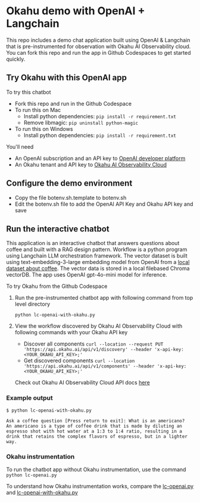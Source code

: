 # Okahu demo with OpenAI + Langchain
This repo includes a demo chat application built using OpenAI & Langchain that is pre-instrumented for observation with Okahu AI Observability cloud. 
You can fork this repo and run the app in Github Codespaces to get started quickly. 


## Try Okahu with this OpenAI app

To try this chatbot 
- Fork this repo and run in the Github Codespace 
- To run this on Mac 
  - Install python dependencies: ```pip install -r requirement.txt```
  - Remove libmagic: ```pip uninstall python-magic```
- To run this on Windows
  - Install python dependencies: ```pip install -r requirement.txt```

You'll need 
- An OpenAI subscription and an API key to [OpenAI developer platform](https://platform.openai.com/overview)
- An Okahu tenant and API key to [Okahu AI Observability Cloud](https://www.okahu.ai)  

## Configure the demo environment
- Copy the file botenv.sh.template to botenv.sh
- Edit the botenv.sh file to add the OpenAI API Key and Okahu API key and save

## Run the interactive chatbot 
This application is an interactive chatbot that answers questions about coffee and built with a RAG design pattern.
Workflow is a python program using Langchain LLM orchestration framework. 
The vector dataset is built using text-embedding-3-large embedding model from OpenAI from a [local dataset about coffee](data/coffee.txt). The vector data is stored in a local filebased Chroma vectorDB. 
The app uses OpenAI gpt-4o-mini model for inference.

To try Okahu from the Github Codespace 

1. Run the pre-instrumented chatbot app with following command from top level directory

   ```python lc-openai-with-okahu.py```
   
2. View the workflow discovered by Okahu AI Observability Cloud with following commands with your Okahu API key
    - Discover all components
      ```curl --location --request PUT 'https://api.okahu.ai/api/v1/discovery' --header 'x-api-key: <YOUR_OKAHU_API_KEY>;' ```
    - Get discovered components
      ```curl --location 'https://api.okahu.ai/api/v1/components' --header 'x-api-key: <YOUR_OKAHU_API_KEY>;' ```

    Check out Okahu AI Observability Cloud API docs [here](https://apidocs.okahu.ai)

### Example output 

```
$ python lc-openai-with-okahu.py 

Ask a coffee question [Press return to exit]: What is an americano?
An americano is a type of coffee drink that is made by diluting an espresso shot with hot water at a 1:3 to 1:4 ratio, resulting in a drink that retains the complex flavors of espresso, but in a lighter way.
```

### Okahu instrumentation

To run the chatbot app without Okahu instrumentation, use the command ```python lc-openai.py```

To understand how Okahu instrumentation works, compare the [lc-openai.py](lc-openai.py) and [lc-openai-with-okahu.py](lc-openai-with-okahu.py)
